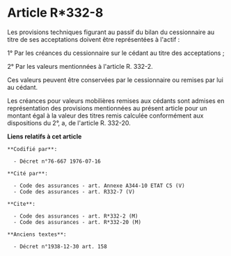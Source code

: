 # Article R*332-8

Les provisions techniques figurant au passif du bilan du cessionnaire au titre de ses acceptations doivent être représentées
à l'actif :

1° Par les créances du cessionnaire sur le cédant au titre des acceptations ;

2° Par les valeurs mentionnées à l'article R. 332-2.

Ces valeurs peuvent être conservées par le cessionnaire ou remises par lui au cédant.

Les créances pour valeurs mobilières remises aux cédants sont admises en représentation des provisions mentionnées au présent
article pour un montant égal à la valeur des titres remis calculée conformément aux dispositions du 2°, a, de l'article R.
332-20.

**Liens relatifs à cet article**

	**Codifié par**:

	  - Décret n°76-667 1976-07-16

	**Cité par**:

	  - Code des assurances - art. Annexe A344-10 ETAT C5 (V)
	  - Code des assurances - art. R332-7 (V)

	**Cite**:

	  - Code des assurances - art. R*332-2 (M)
	  - Code des assurances - art. R*332-20 (M)

	**Anciens textes**:

	  - Décret n°1938-12-30 art. 158
